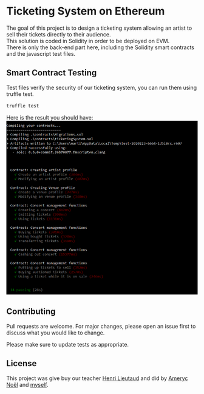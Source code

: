 # Ticketing System on Ethereum


The goal of this project is to design a ticketing system allowing an artist to sell their tickets directly to their audience.<br>
This solution is coded in Solidity in order to be deployed on EVM.<br>
There is only the back-end part here, including the Solidity smart contracts and the javascript test files.

## Smart Contract Testing

Test files verify the security of our ticketing system, you can run them using truffle test.

```python
truffle test
```

Here is the result you should have:
<br>
![image](images/truffle-test.jpg)

## Contributing
Pull requests are welcome. For major changes, please open an issue first to discuss what you would like to change.

Please make sure to update tests as appropriate.

## License

This project was give buy our teacher [Henri Lieutaud](https://github.com/l-henri) and did by [Ameryc Noël](https://github.com/aymericnoel) and [myself](https://github.com/jmc171144).
